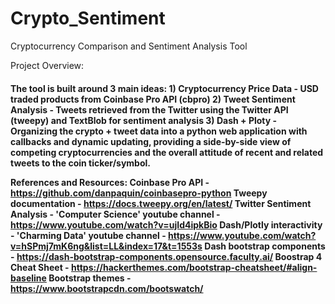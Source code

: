 # Crypto_Sentiment
Cryptocurrency Comparison and Sentiment Analysis Tool

Project Overview:
<h4>The tool is built around 3 main ideas: 
1) Cryptocurrency Price Data - USD traded products from Coinbase Pro API (cbpro) 
2) Tweet Sentiment Analysis - Tweets retrieved from the Twitter using the Twitter API (tweepy) and TextBlob for sentiment analysis
3) Dash + Ploty - Organizing the crypto + tweet data into a python web application with callbacks and dynamic updating, providing a side-by-side view of competing cryptocurrencies and the overall attitude of recent and related tweets to the coin ticker/symbol.

  
References and Resources:
Coinbase Pro API - https://github.com/danpaquin/coinbasepro-python
Tweepy documentation - https://docs.tweepy.org/en/latest/
Twitter Sentiment Analysis - 'Computer Science' youtube channel - https://www.youtube.com/watch?v=ujId4ipkBio 
Dash/Plotly interactivity - 'Charming Data' youtube channel - https://www.youtube.com/watch?v=hSPmj7mK6ng&list=LL&index=17&t=1553s 
Dash bootstrap components - https://dash-bootstrap-components.opensource.faculty.ai/ 
Boostrap 4 Cheat Sheet - https://hackerthemes.com/bootstrap-cheatsheet/#align-baseline
Bootstrap themes - https://www.bootstrapcdn.com/bootswatch/
